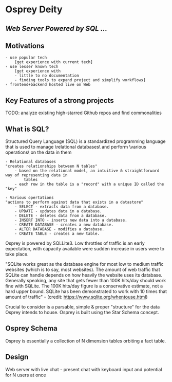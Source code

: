 # Osprey Deity
## _Web Server Powered by SQL ..._

## Motivations
    - use popular tech
        [get experience with current tech]
    - use lesser known tech
        [get experience with 
        - little to no documentation
        - finding tools to expand project and simplify workflows]
    - frontend+backend hosted live on Web

## Key Features of a strong projects
TODO: analyze existing high-starred Github repos and find commonalities

## What is SQL?

Structured Query Language (SQL) is a standardized programming language that is used
to manage \relational databases\ and perform \various operations\ on the data in them

    - Relational databases
    "creates relationships between N tables"
        - based on the relational model, an intuitive & straightforward way of representing data in
            tables
        - each row in the table is a "record" with a unique ID called the "key"
    
    - Various opertations
    "actions to perform against data that exists in a datastore"
        - SELECT - extracts data from a database.
        - UPDATE - updates data in a database.
        - DELETE - deletes data from a database.
        - INSERT INTO - inserts new data into a database.
        - CREATE DATABASE - creates a new database.
        - ALTER DATABASE - modifies a database.
        - CREATE TABLE - creates a new table.

Osprey is powered by SQLLite3. Low throttles of traffic is an early expectation, with capacity available were sudden increase in users were to take 
place.

"SQLite works great as the database engine for most low to medium traffic websites (which is to say, most websites). The amount of web traffic that 
SQLite can handle depends on how heavily the website uses its database. Generally speaking, any site that gets fewer than 100K hits/day should work fine 
with SQLite. The 100K hits/day figure is a conservative estimate, not a hard upper bound. SQLite has been demonstrated to work with 10 times that amount 
of traffic" - (credit: https://www.sqlite.org/whentouse.html)

Crucial to consider is a parsable, simple & proper "structure" for the data Osprey intends to house. Osprey is built using the Star Schema concept.

## Osprey Schema
Osprey is essentially a collection of N dimension tables orbiting a fact table.

## Design

Web server with live chat
    - present chat with keyboard input and potential for N users at once
